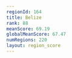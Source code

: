 ```yaml
---
regionId: 164
title: Belize
rank: 88
meanScore: 69.19
globalMeanScore: 67.47
numRegions: 220
layout: region_score
---
```

